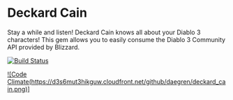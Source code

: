 Deckard Cain
============

Stay a while and listen! Deckard Cain knows all about your Diablo 3 characters! This gem allows you to easily consume the Diablo 3 Community API provided by Blizzard.

[![Build Status](https://travis-ci.org/daegren/deckard_cain.png?branch=master)](https://travis-ci.org/daegren/deckard_cain)

[![Code Climate(https://d3s6mut3hikguw.cloudfront.net/github/daegren/deckard_cain.png)]](https://d3s6mut3hikguw.cloudfront.net/github/daegren/deckard_cain.png)